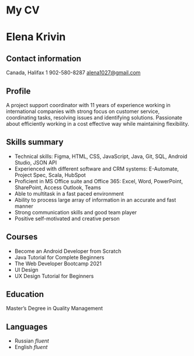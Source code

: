 # My CV
# Elena Krivin
## Contact information
Canada, Halifax
1 902-580-8287
alena1027@gmail.com
## Profile
A project support coordinator with 11 years of experience working in international companies with strong focus on customer service, coordinating tasks, resolving issues and identifying solutions. Passionate about efficiently working in a cost effective way while maintaining flexibility.
## Skills summary
- Technical skills: Figma, HTML, CSS, JavaScript, Java, Git, SQL, Android Studio, JSON API
- Experienced with different software and CRM systems: E-Automate, Project Spec, Scala, HubSpot
- Proficient in MS Office suite and Office 365: Excel, Word, PowerPoint, SharePoint, Access Outlook, Teams
- Able to multitask in a fast paced environment
- Ability to process large array of information in an accurate and fast manner
- Strong communication skills and good team player
- Positive self-motivated and creative person


## Courses

- Become an Android Developer from Scratch 
- Java Tutorial for Complete Beginners 
- The Web Developer Bootcamp 2021 
- UI Design 
- UX Design Tutorial for Beginners
## Education
Master’s Degree in Quality Management

## Languages
- Russian *fluent*
- English *fluent*